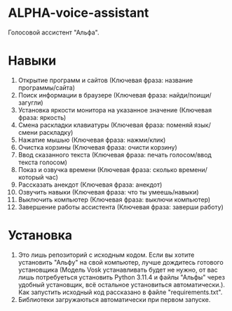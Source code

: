 # ALPHA-voice-assistant
Голосовой ассистент "Альфа".
# Навыки
1) Открытие программ и сайтов (Ключевая фраза: название программы/сайта)
2) Поиск информации в браузере (Ключевая фраза: найди/поищи/загугли)
3) Установка яркости монитора на указанное значение (Ключевая фраза: яркость)
4) Смена раскладки клавиатуры (Ключевая фраза: поменяй язык/смени раскладку)
5) Нажатие мышью (Ключевая фраза: нажми/клик)
6) Очистка корзины (Ключевая фраза: очисти корзину)
7) Ввод сказанного текста (Ключевая фраза: печать голосом/ввод текста голосом)
8) Показ и озвучка времени (Ключевая фраза: сколько времени/который час)
9) Рассказать анекдот (Ключевая фраза: анекдот)
10) Озвучить навыки (Ключевая фраза: что ты умеешь/навыки)
11) Выключить компьютер (Ключевая фраза: выключи компьютер)
12) Завершение работы ассистента (Ключевая фраза: заверши работу)
# Установка
1) Это лишь репозиторий с исходным кодом. Если вы хотите установить "Альфу" на свой компьютер, лучше дождитесь готового установщика (Модель Vosk устанавливать будет не нужно, от вас лишь потребуеться установить Python 3.11.4 и файлы "Альфы" через удобный установщик, всё остальное установиться автоматически.).
Как запустить исходный код рассказано в файле "requirements.txt".
2) Библиотеки загружаються автоматически при первом запуске.
